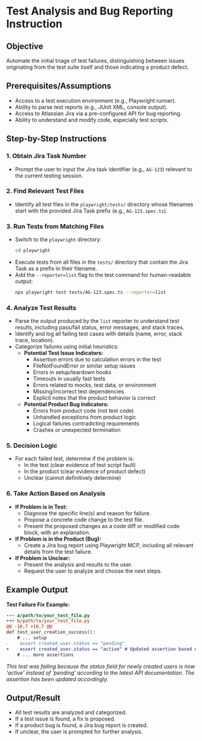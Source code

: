 # Test Analysis and Bug Reporting Instruction

## Objective
Automate the initial triage of test failures, distinguishing between issues originating from the test suite itself and those indicating a product defect.

## Prerequisites/Assumptions
- Access to a test execution environment (e.g., Playwright runner).
- Ability to parse test reports (e.g., JUnit XML, console output).
- Access to Atlassian Jira via a pre-configured API for bug reporting.
- Ability to understand and modify code, especially test scripts.

## Step-by-Step Instructions

### 1. Obtain Jira Task Number
- Prompt the user to input the Jira task identifier (e.g., `AG-123`) relevant to the current testing session.

### 2. Find Relevant Test Files
- Identify all test files in the `playwright/tests/` directory whose filenames start with the provided Jira Task prefix (e.g., `AG-123.spec.ts`).

### 3. Run Tests from Matching Files
- Switch to the `playwright` directory:
  ```sh
  cd playwright
  ```
- Execute tests from all files in the `tests/` directory that contain the Jira Task as a prefix in their filename.
- Add the `--reporter=list` flag to the test command for human-readable output:
  ```sh
  npx playwright test tests/AG-123.spec.ts --reporter=list
  ```

### 4. Analyze Test Results
- Parse the output produced by the `list` reporter to understand test results, including pass/fail status, error messages, and stack traces.
- Identify and log all failing test cases with details (name, error, stack trace, location).
- Categorize failures using initial heuristics:
  - **Potential Test Issue Indicators:**
    - Assertion errors due to calculation errors in the test
    - FileNotFoundError or similar setup issues
    - Errors in setup/teardown hooks
    - Timeouts in usually fast tests
    - Errors related to mocks, test data, or environment
    - Missing/incorrect test dependencies
    - Explicit notes that the product behavior is correct
  - **Potential Product Bug Indicators:**
    - Errors from product code (not test code)
    - Unhandled exceptions from product logic
    - Logical failures contradicting requirements
    - Crashes or unexpected termination

### 5. Decision Logic
- For each failed test, determine if the problem is:
  - In the test (clear evidence of test script fault)
  - In the product (clear evidence of product defect)
  - Unclear (cannot definitively determine)

### 6. Take Action Based on Analysis
- **If Problem is in Test:**
  - Diagnose the specific line(s) and reason for failure.
  - Propose a concrete code change to the test file.
  - Present the proposed changes as a code diff or modified code block, with an explanation.
- **If Problem is in the Product (Bug):**
  - Create a Jira bug report using Playwright MCP, including all relevant details from the test failure.
- **If Problem is Unclear:**
  - Present the analysis and results to the user.
  - Request the user to analyze and choose the next steps.

## Example Output

**Test Failure Fix Example:**
```diff
--- a/path/to/your_test_file.py
+++ b/path/to/your_test_file.py
@@ -10,7 +10,7 @@
def test_user_creation_success():
    # ... setup
-    assert created_user.status == "pending"
+    assert created_user.status == "active" # Updated assertion based on new API spec
    # ... more assertions
```
_This test was failing because the status field for newly created users is now 'active' instead of 'pending' according to the latest API documentation. The assertion has been updated accordingly._

## Output/Result
- All test results are analyzed and categorized.
- If a test issue is found, a fix is proposed.
- If a product bug is found, a Jira bug report is created.
- If unclear, the user is prompted for further analysis.

